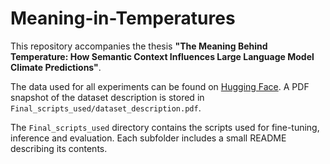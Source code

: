 # Meaning-in-Temperatures

This repository accompanies the thesis **"The Meaning Behind Temperature: How Semantic Context Influences Large Language Model Climate Predictions"**.

The data used for all experiments can be found on [Hugging Face](https://huggingface.co/datasets/guc1/Meaning-in-Temperatures/tree/main). A PDF snapshot of the dataset description is stored in `Final_scripts_used/dataset_description.pdf`.

The `Final_scripts_used` directory contains the scripts used for fine-tuning, inference and evaluation. Each subfolder includes a small README describing its contents.

